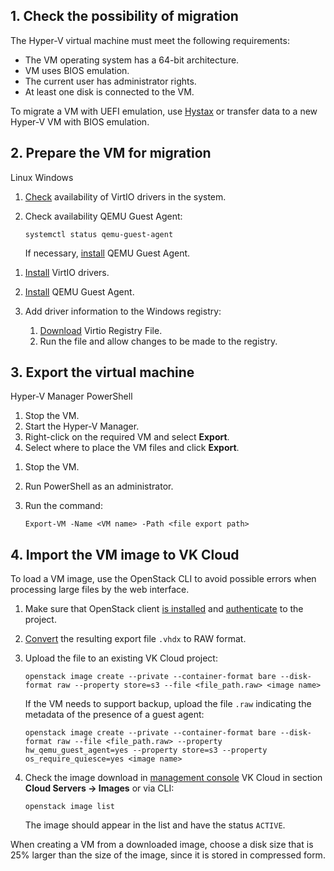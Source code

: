 ## 1. Check the possibility of migration

The Hyper-V virtual machine must meet the following requirements:

- The VM operating system has a 64-bit architecture.
- VM uses BIOS emulation.
- The current user has administrator rights.
- At least one disk is connected to the VM.

<info>

To migrate a VM with UEFI emulation, use [Hystax](../migrate-hystax-mr) or transfer data to a new Hyper-V VM with BIOS emulation.

</info>

## 2. Prepare the VM for migration

<tabs>
<tablist>
<tab>Linux</tab>
<tab>Windows</tab>
</tablist>
<tabpanel>

1. [Check](../check-virtio) availability of VirtIO drivers in the system.
2. Check availability QEMU Guest Agent:

   ```console
   systemctl status qemu-guest-agent
   ```

   If necessary, [install](https://pve.proxmox.com/wiki/Qemu-guest-agent) QEMU Guest Agent.

</tabpanel>
<tabpanel>

1. [Install](https://github.com/virtio-win/virtio-win-pkg-scripts/blob/master/README.md) VirtIO drivers.
2. [Install](https://pve.proxmox.com/wiki/Qemu-guest-agent) QEMU Guest Agent.
3. Add driver information to the Windows registry:

   1. [Download](http://migration.platform9.com.s3-us-west-1.amazonaws.com/virtio.reg) Virtio Registry File.
   2. Run the file and allow changes to be made to the registry.

</tabpanel>
</tabs>

## 3. Export the virtual machine

<tabs>
<tablist>
<tab>Hyper-V Manager</tab>
<tab>PowerShell</tab>
</tablist>
<tabpanel>

1. Stop the VM.
2. Start the Hyper-V Manager.
3. Right-click on the required VM and select **Export**.
4. Select where to place the VM files and click **Export**.

</tabpanel>
<tabpanel>

1. Stop the VM.
2. Run PowerShell as an administrator.
3. Run the command:

   ```shell
   Export-VM -Name <VM name> -Path <file export path>
   ```

</tabpanel>
</tabs>

## 4. Import the VM image to VK Cloud

To load a VM image, use the OpenStack CLI to avoid possible errors when processing large files by the web interface.

1. Make sure that OpenStack client [is installed](/en/tools-for-using-services/cli/openstack-cli#1_install_the_openstack_client) and [authenticate](/en/tools-for-using-services/cli/openstack-cli#3_complete_authentication) to the project.
2. [Convert](/en/computing/iaas/how-to-guides/packer#1_convert_image_to_raw_format) the resulting export file `.vhdx` to RAW format.
3. Upload the file to an existing VK Cloud project:

   ```console
   openstack image create --private --container-format bare --disk-format raw --property store=s3 --file <file_path.raw> <image name>
   ```

   If the VM needs to support backup, upload the file `.raw` indicating the metadata of the presence of a guest agent:

   ```console
   openstack image create --private --container-format bare --disk-format raw --file <file_path.raw> --property hw_qemu_guest_agent=yes --property store=s3 --property os_require_quiesce=yes <image name>
   ```

4. Check the image download in [management console](https://msk.cloud.vk.com/app/en/) VK Cloud in section **Cloud Servers → Images** or via CLI:

   ```console
   openstack image list
   ```

   The image should appear in the list and have the status `ACTIVE`.

<warn>

When creating a VM from a downloaded image, choose a disk size that is 25% larger than the size of the image, since it is stored in compressed form.

</warn>
